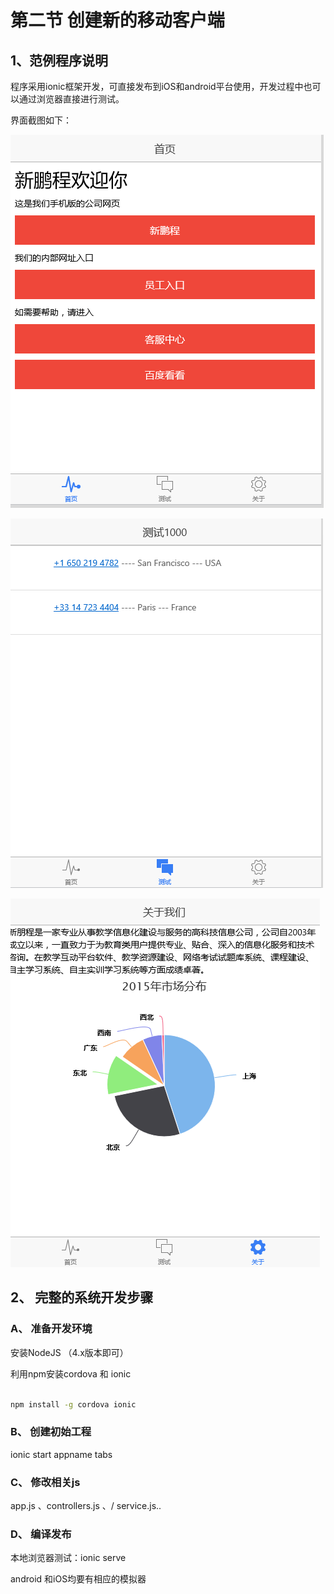 # 第二节 创建新的移动客户端

## 1、范例程序说明

程序采用ionic框架开发，可直接发布到iOS和android平台使用，开发过程中也可以通过浏览器直接进行测试。

界面截图如下：

![](/assets/02.png)

![](/assets/03.png)

![](/assets/04.png)

## 2、 完整的系统开发步骤

### A、 准备开发环境

安装NodeJS （4.x版本即可）

利用npm安装cordova 和 ionic
```bash

npm install -g cordova ionic


```

### B、 创建初始工程

ionic start appname  tabs

### C、 修改相关js

app.js 、controllers.js 、/ service.js..

### D、 编译发布

本地浏览器测试：ionic  serve

android 和iOS均要有相应的模拟器

